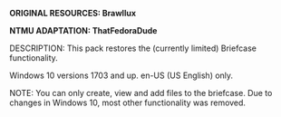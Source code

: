 **ORIGINAL RESOURCES: Brawllux**

**NTMU ADAPTATION: ThatFedoraDude**


DESCRIPTION: This pack restores the (currently limited) Briefcase functionality.

Windows 10 versions 1703 and up. en-US (US English) only.

NOTE: You can only create, view and add files to the briefcase. Due to changes in Windows 10, most other functionality was removed.